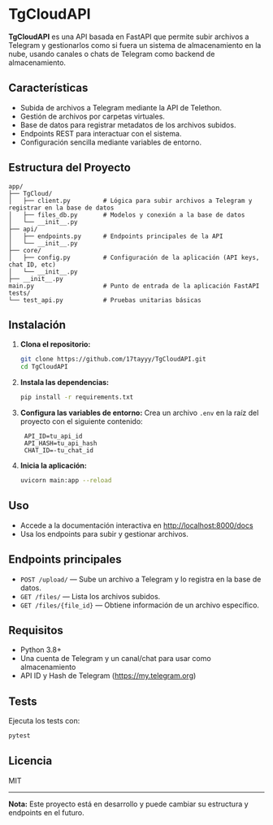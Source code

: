 # TgCloudAPI

**TgCloudAPI** es una API basada en FastAPI que permite subir archivos a Telegram y gestionarlos como si fuera un sistema de almacenamiento en la nube, usando canales o chats de Telegram como backend de almacenamiento.

## Características

- Subida de archivos a Telegram mediante la API de Telethon.
- Gestión de archivos por carpetas virtuales.
- Base de datos para registrar metadatos de los archivos subidos.
- Endpoints REST para interactuar con el sistema.
- Configuración sencilla mediante variables de entorno.

## Estructura del Proyecto

```
app/
├── TgCloud/
│   ├── client.py         # Lógica para subir archivos a Telegram y registrar en la base de datos
│   ├── files_db.py       # Modelos y conexión a la base de datos
│   └── __init__.py
├── api/
│   ├── endpoints.py      # Endpoints principales de la API
│   └── __init__.py
├── core/
│   ├── config.py         # Configuración de la aplicación (API keys, chat ID, etc)
│   └── __init__.py
├── __init__.py
main.py                   # Punto de entrada de la aplicación FastAPI
tests/
└── test_api.py           # Pruebas unitarias básicas
```

## Instalación

1. **Clona el repositorio:**
   ```bash
   git clone https://github.com/17tayyy/TgCloudAPI.git
   cd TgCloudAPI
   ```

2. **Instala las dependencias:**
   ```bash
   pip install -r requirements.txt
   ```

3. **Configura las variables de entorno:**
   Crea un archivo `.env` en la raíz del proyecto con el siguiente contenido:
   ```
    API_ID=tu_api_id
    API_HASH=tu_api_hash
    CHAT_ID=-tu_chat_id
   ```

4. **Inicia la aplicación:**
   ```bash
   uvicorn main:app --reload
   ```

## Uso

- Accede a la documentación interactiva en [http://localhost:8000/docs](http://localhost:8000/docs)
- Usa los endpoints para subir y gestionar archivos.

## Endpoints principales

- `POST /upload/` — Sube un archivo a Telegram y lo registra en la base de datos.
- `GET /files/` — Lista los archivos subidos.
- `GET /files/{file_id}` — Obtiene información de un archivo específico.

## Requisitos

- Python 3.8+
- Una cuenta de Telegram y un canal/chat para usar como almacenamiento
- API ID y Hash de Telegram (https://my.telegram.org)

## Tests

Ejecuta los tests con:
```bash
pytest
```

## Licencia

MIT

---

**Nota:** Este proyecto está en desarrollo y puede cambiar su estructura y endpoints en el futuro.